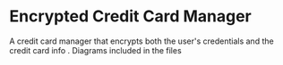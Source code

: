# Encrypted Credit Card Manager
 A credit card manager that encrypts both the user's credentials and the credit card info . Diagrams included in the files
